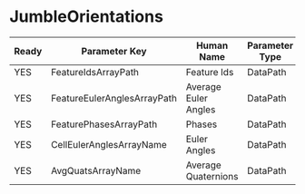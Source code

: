 # JumbleOrientations

| Ready | Parameter Key | Human Name | Parameter Type | Parameter Class |
|-------|---------------|------------|-----------------|----------------|
| YES | FeatureIdsArrayPath | Feature Ids | DataPath | ArraySelectionParameter |
| YES | FeatureEulerAnglesArrayPath | Average Euler Angles | DataPath | ArraySelectionParameter |
| YES | FeaturePhasesArrayPath | Phases | DataPath | ArraySelectionParameter |
| YES | CellEulerAnglesArrayName | Euler Angles | DataPath | ArrayCreationParameter |
| YES | AvgQuatsArrayName | Average Quaternions | DataPath | ArrayCreationParameter |
